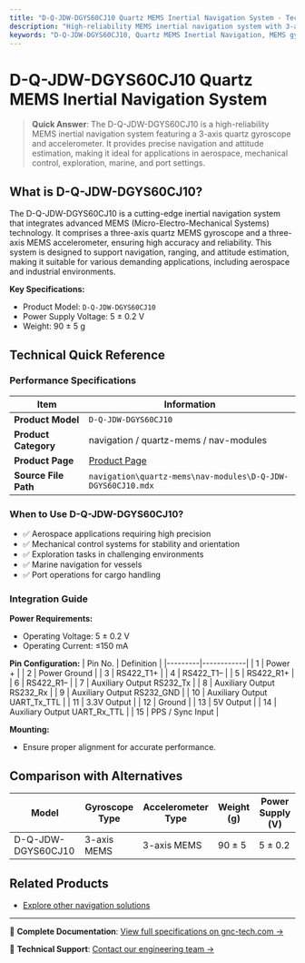 ```yaml
---
title: "D-Q-JDW-DGYS60CJ10 Quartz MEMS Inertial Navigation System - Technical Reference"
description: "High-reliability MEMS inertial navigation system with 3-axis quartz MEMS gyroscope and accelerometer, suitable for aerospace, mechanical control, exploration, marine, and port applications."
keywords: "D-Q-JDW-DGYS60CJ10, Quartz MEMS Inertial Navigation, MEMS gyroscope, MEMS accelerometer"
---
```


# D-Q-JDW-DGYS60CJ10 Quartz MEMS Inertial Navigation System

> **Quick Answer**: The D-Q-JDW-DGYS60CJ10 is a high-reliability MEMS inertial navigation system featuring a 3-axis quartz gyroscope and accelerometer. It provides precise navigation and attitude estimation, making it ideal for applications in aerospace, mechanical control, exploration, marine, and port settings.

## What is D-Q-JDW-DGYS60CJ10?

The D-Q-JDW-DGYS60CJ10 is a cutting-edge inertial navigation system that integrates advanced MEMS (Micro-Electro-Mechanical Systems) technology. It comprises a three-axis quartz MEMS gyroscope and a three-axis MEMS accelerometer, ensuring high accuracy and reliability. This system is designed to support navigation, ranging, and attitude estimation, making it suitable for various demanding applications, including aerospace and industrial environments.

**Key Specifications:**
- Product Model: `D-Q-JDW-DGYS60CJ10`
- Power Supply Voltage: 5 ± 0.2 V
- Weight: 90 ± 5 g

## Technical Quick Reference

### Performance Specifications
| Item | Information |
|------|------|
| **Product Model** | `D-Q-JDW-DGYS60CJ10` |
| **Product Category** | navigation / quartz-mems / nav-modules |
| **Product Page** | [Product Page](https://www.gnc-tech.com/products/quartz-mems-nav-dgys60cj10/) |
| **Source File Path** | `navigation\quartz-mems\nav-modules\D-Q-JDW-DGYS60CJ10.mdx` |

### When to Use D-Q-JDW-DGYS60CJ10?
- ✅ Aerospace applications requiring high precision
- ✅ Mechanical control systems for stability and orientation
- ✅ Exploration tasks in challenging environments
- ✅ Marine navigation for vessels
- ✅ Port operations for cargo handling

### Integration Guide
**Power Requirements:**
- Operating Voltage: 5 ± 0.2 V
- Operating Current: ≤150 mA

**Pin Configuration:**
| Pin No. | Definition |
|---------|------------|
| 1       | Power +   |
| 2       | Power Ground |
| 3       | RS422_T1+ |
| 4       | RS422_T1– |
| 5       | RS422_R1+ |
| 6       | RS422_R1– |
| 7       | Auxiliary Output RS232_Tx |
| 8       | Auxiliary Output RS232_Rx |
| 9       | Auxiliary Output RS232_GND |
| 10      | Auxiliary Output UART_Tx_TTL |
| 11      | 3.3V Output |
| 12      | Ground |
| 13      | 5V Output |
| 14      | Auxiliary Output UART_Rx_TTL |
| 15      | PPS / Sync Input |

**Mounting:**
- Ensure proper alignment for accurate performance.

## Comparison with Alternatives
| Model          | Gyroscope Type | Accelerometer Type | Weight (g) | Power Supply (V) |
|----------------|----------------|---------------------|------------|-------------------|
| D-Q-JDW-DGYS60CJ10 | 3-axis MEMS   | 3-axis MEMS         | 90 ± 5     | 5 ± 0.2           |

## Related Products
- [Explore other navigation solutions](https://www.gnc-tech.com/products/navigation/)

---

📘 **Complete Documentation**: [View full specifications on gnc-tech.com →](https://www.gnc-tech.com/products/quartz-mems-nav-dgys60cj10)

💬 **Technical Support**: [Contact our engineering team →](https://www.gnc-tech.com/contact)